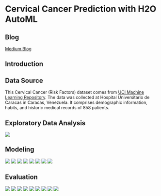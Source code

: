 # Cervical Cancer Prediction with H2O AutoML

## Blog

[Medium Blog]()

## Introduction

## Data Source

This Cervical Cancer (Risk Factors) dataset comes from [UCI Machine Learning Repository](https://archive.ics.uci.edu/ml/datasets/Cervical+cancer+(Risk+Factors)). The data was collected at Hospital Universitario de Caracas in Caracas, Venezuela. It comprises demographic information, habits, and historic medical records of 858 patients.

## Exploratory Data Analysis

<img src = '../main/Data & Images/corr.png'>

## Modeling

<img src = '../main/Data & Images/leaderboard.png'>

<img src = '../main/Data & Images/ Variable Importance Heatmap.png'>

<img src = '../main/Data & Images/Model Correlation.png'>

<img src = '../main/Data & Images/Partial Dependence Plots Hormonal Contraceptives (years).png'>

<img src = '../main/Data & Images/Partial Dependence Plots Age.png'>

<img src = '../main/Data & Images/Partial Dependence Plots First sexual intercourse.png'>

<img src = '../main/Data & Images/Partial Dependence Plots Num of pregnancies.png'>

<img src = '../main/Data & Images/Partial Dependence Plots Number of sexual partners.png'>

## Evaluation

<img src = '../main/Data & Images/cm.png'>

<img src = '../main/Data & Images/maximum metrics.png'>

<img src = '../main/Data & Images/learning_curve_plot.png'>

<img src = '../main/Data & Images/SHAP Summary.png'>

<img src = '../main/Data & Images/PDP Hormonal Contraceptives (years).png'>

<img src = '../main/Data & Images/PDP Age.png'>

<img src = '../main/Data & Images/PDP First sexual intercourse.png'>

<img src = '../main/Data & Images/PDP Num of pregnancies.png'>

<img src = '../main/Data & Images/PDP Number of sexual partners.png'>
